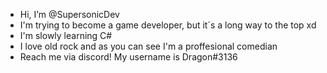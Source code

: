 - Hi, I’m @SupersonicDev
- I'm trying to become a game developer, but it´s a long way to the top xd
- I'm slowly learning C#
- I love old rock and as you can see I'm a proffesional comedian
- Reach me via discord! My username is Dragon#3136


